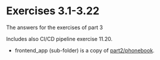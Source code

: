 # Exercises 3.1-3.22

The answers for the exercises of part 3

Includes also CI/CD pipeline exercise 11.20.
  - frontend_app (sub-folder) is a copy of [part2/phonebook](../part2/phonebook/).
